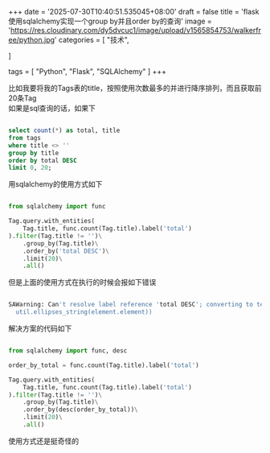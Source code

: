 +++
date = '2025-07-30T10:40:51.535045+08:00'
draft = false
title = 'flask使用sqlalchemy实现一个group by并且order by的查询'
image = 'https://res.cloudinary.com/dy5dvcuc1/image/upload/v1565854753/walkerfree/python.jpg'
categories = [
    "技术",

]

tags = [
    "Python",
    "Flask",
    "SQLAlchemy"
]
+++

比如我要将我的Tags表的title，按照使用次数最多的并进行降序排列，而且获取前20条Tag  
 如果是sql查询的话，如果下

```sql

select count(*) as total, title 
from tags 
where title <> '' 
group by title 
order by total DESC 
limit 0, 20;
```

用sqlalchemy的使用方式如下

```python

from sqlalchemy import func

Tag.query.with_entities(
    Tag.title, func.count(Tag.title).label('total')
).filter(Tag.title != '')\
    .group_by(Tag.title)\
    .order_by('total DESC')\
    .limit(20)\
    .all()
```

但是上面的使用方式在执行的时候会报如下错误

```bash

SAWarning: Can't resolve label reference 'total DESC'; converting to text() (this warning may be suppressed after 10 occurrences)
  util.ellipses_string(element.element))
```

解决方案的代码如下

```python

from sqlalchemy import func, desc

order_by_total = func.count(Tag.title).label('total')

Tag.query.with_entities(
    Tag.title, func.count(Tag.title).label('total')
).filter(Tag.title != '')\
    .group_by(Tag.title)\
    .order_by(desc(order_by_total))\
    .limit(20)\
    .all()
```

使用方式还是挺奇怪的
